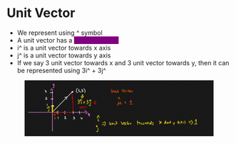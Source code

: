 # Unit Vector

* We represent using ^ symbol
* A unit vector has a <mark style="color:purple;background-color:purple;">**magnitude of 1**</mark>
* i^ is a unit vector towards x axis
* j^ is a unit vector towards y axis
* If we say 3 unit vector towards x and 3 unit vector towards y, then it can be represented using 3i^ + 3j^

<figure><img src="../../.gitbook/assets/image (2) (1) (1) (1) (1) (1) (1).png" alt=""><figcaption></figcaption></figure>
